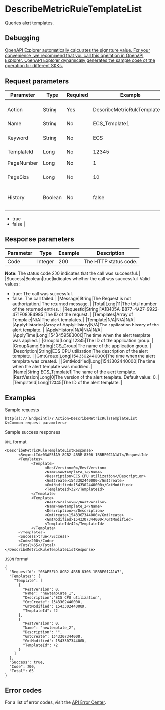 # DescribeMetricRuleTemplateList

Queries alert templates.

## Debugging

[OpenAPI Explorer automatically calculates the signature value. For your convenience, we recommend that you call this operation in OpenAPI Explorer. OpenAPI Explorer dynamically generates the sample code of the operation for different SDKs.](https://api.aliyun.com/#product=Cms&api=DescribeMetricRuleTemplateList&type=RPC&version=2019-01-01)

## Request parameters

|Parameter|Type|Required|Example|Description|
|---------|----|--------|-------|-----------|
|Action|String|Yes|DescribeMetricRuleTemplateList|The operation that you want to perform. Set the value to DescribeMetricRuleTemplateList. |
|Name|String|No|ECS\_Template1|The name of the alert template. |
|Keyword|String|No|ECS|The name of the alert template. You can perform fuzzy search based on the template name. |
|TemplateId|Long|No|12345|The ID of the alert template. |
|PageNumber|Long|No|1|The number of the page to return. Default value: 1. |
|PageSize|Long|No|10|The number of entries to return on each page. |
|History|Boolean|No|false|Specifies whether to display the history of applying the alert templates to application groups. Default value: false. Valid values:

-   true
-   false |

## Response parameters

|Parameter|Type|Example|Description|
|---------|----|-------|-----------|
|Code|Integer|200|The HTTP status code.

**Note:** The status code 200 indicates that the call was successful. |
|Success|Boolean|true|Indicates whether the call was successful. Valid values:

-   true: The call was successful.
-   false: The call failed. |
|Message|String|The Request is not authorization.|The returned message. |
|Total|Long|11|The total number of the returned entries. |
|RequestId|String|1A1B405A-B877-4A27-9922-471F080E4985|The ID of the request. |
|Templates|Array of Template|N/A|The alert templates. |
|Template|N/A|N/A|N/A|
|ApplyHistories|Array of ApplyHistory|N/A|The application history of the alert template. |
|ApplyHistory|N/A|N/A|N/A|
|ApplyTime|Long|1543459583000|The time when the alert template was applied. |
|GroupId|Long|12345|The ID of the application group. |
|GroupName|String|ECS\_Group|The name of the application group. |
|Description|String|ECS CPU utilization|The description of the alert template. |
|GmtCreate|Long|1543302440000|The time when the alert template was created. |
|GmtModified|Long|1543302440000|The time when the alert template was modified. |
|Name|String|ECS\_Template1|The name of the alert template. |
|RestVersion|Long|0|The version of the alert template. Default value: 0. |
|TemplateId|Long|12345|The ID of the alert template. |

## Examples

Sample requests

```
http(s)://[Endpoint]/? Action=DescribeMetricRuleTemplateList
&<Common request parameters>
```

Sample success responses

`XML` format

```
<DescribeMetricRuleTemplateListResponse>
      <RequestId>03AE5FA9-8CB2-4B5B-8306-1BBBF012A1A7</RequestId>
      <Templates>
            <Template>
                  <RestVersion>0</RestVersion>
                  <Name>newtemplate_1</Name>
                  <Description>ECS CPU utilization</Description>
                  <GmtCreate>1543302440000</GmtCreate>
                  <GmtModified>1543302440000</GmtModified>
                  <TemplateId>32</TemplateId>
            </Template>
            <Template>
                  <RestVersion>0</RestVersion>
                  <Name>newtemplate_2</Name>
                  <Description></Description>
                  <GmtCreate>1543307344000</GmtCreate>
                  <GmtModified>1543307344000</GmtModified>
                  <TemplateId>42</TemplateId>
            </Template>
      </Templates>
      <Success>true</Success>
      <Code>200</Code>
      <Total>65</Total>
</DescribeMetricRuleTemplateListResponse>
```

`JSON` format

```
{
  "RequestId": "03AE5FA9-8CB2-4B5B-8306-1BBBF012A1A7",
  "Templates": {
    "Template": [
      {
        "RestVersion": 0,
        "Name": "newtemplate_1",
        "Description":"ECS CPU utilization",
        "GmtCreate": 1543302440000,
        "GmtModified": 1543302440000,
        "TemplateId": 32
      },
      {
        "RestVersion": 0,
        "Name": "newtemplate_2",
        "Description": "",
        "GmtCreate": 1543307344000,
        "GmtModified": 1543307344000,
        "TemplateId": 42
      }
    ]
  },
  "Success": true,
  "Code": 200,
  "Total": 65
}
```

## Error codes

For a list of error codes, visit the [API Error Center](https://error-center.alibabacloud.com/status/product/Cms).

